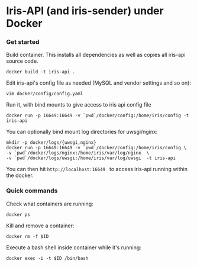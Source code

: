 Iris-API (and iris-sender) under Docker
======================================

### Get started

Build container. This installs all dependencies as well as copies all iris-api source code.

    docker build -t iris-api .

Edit iris-api's config file as needed (MySQL and vendor settings and so on):

    vim docker/config/config.yaml

Run it, with bind mounts to give access to iris api config file

    docker run -p 16649:16649 -v `pwd`/docker/config:/home/iris/config -t iris-api

You can optionally bind mount log directories for uwsgi/nginx:

    mkdir -p docker/logs/{uwsgi,nginx}
    docker run -p 16649:16649 -v `pwd`/docker/config:/home/iris/config \
    -v `pwd`/docker/logs/nginx:/home/iris/var/log/nginx  \
    -v `pwd`/docker/logs/uwsgi:/home/iris/var/log/uwsgi  -t iris-api

You can then hit `http://localhost:16649 ` to access iris-api running within the docker.

### Quick commands

Check what containers are running:

    docker ps

Kill and remove a container:

    docker rm -f $ID

Execute a bash shell inside container while it's running:

    docker exec -i -t $ID /bin/bash
